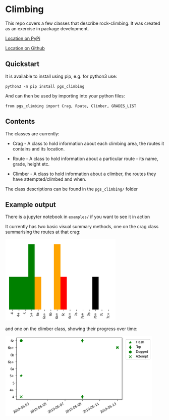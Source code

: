 # Climbing
This repo covers a few classes that describe rock-climbing.  It was created as an exercise in package development.

[Location on PyPi](https://pypi.org/project/pgs-climbing/)

[Location on Github](https://github.com/paul-stubley/Climbing)

## Quickstart
It is available to install using pip, e.g. for python3 use:

`python3 -m pip install pgs_climbing`

And can then be used by importing into your python files:

`from pgs_climbing import Crag, Route, Climber, GRADES_LIST`

## Contents
The classes are currently:

- Crag - A class to hold information about each climbing area, the routes it contains and its location.
- Route - A class to hold information about a particular route - its name, grade, height etc.

- Climber - A class to hold information about a climber, the routes they have attempted/climbed and when.

The class descriptions can be found in the `pgs_climbing/` folder

## Example output

There is a jupyter notebook in ```examples/``` if you want to see it in action

It currently has two basic visual summary methods, one on the crag class summarising the routes at that crag:

![Crag_summary](examples/crag_summary.png)

and one on the climber class, showing their progress over time: 

![Climber_progress](examples/climber_progress.png)


